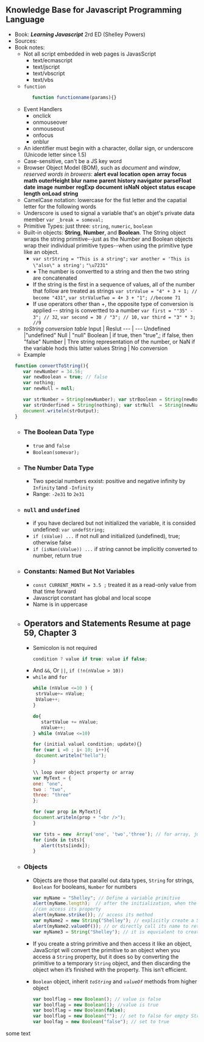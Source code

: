 ## Knowledge Base for Javascript Programming Language

* Book: _**Learning Javascript**_ 2rd ED (Shelley Powers)
* Sources:
* Book notes:
  - Not all script embedded in web pages is JavasScript
    - text/ecmascript
    - text/jscript
    - text/vbscript
    - text/vbs
  - `function`
    ```javascript
       function functionname(params){}
    ```
  - Event Handlers
    - onclick
    - onmouseover
    - onmouseout
    - onfocus
    - onblur
  - An identifier must begin with a character, dollar sign, or underscore (Unicode letter since 1.5)
  - Case-sensitive, can't be a JS key word
  - Browser Object Model (BOM), such as *document* and *window*, *reserved words in browers*:
    **alert** **eval** **location** **open** **array** **focus** **math** **outerHeight** **blur** **name** **parent** **history** **navigator** **parseFloat** **date** **image** **number** **regExp** **document** **isNaN** **object** **status** **escape** **length** **onLoad** **string**
  - CamelCase notation: lowercase for the fist letter and the capatial letter for the following words
  - Underscore is used to signal a variable that's an objet's private data member `var _break = someval;`
  - Primitive Types: just three:  `string`, `numeric`, `boolean`
  - Built-in objects: **String**, **Number**, and **Boolean**. The String object wraps the string primitive--just as the Number and Boolean objects wrap their individual primitive types--when using the primitive type like an object.
    - `var strString = "This is a string";` `var another = 'This is \"also\" a string';` `"\u7231"`
    - **+** The number is convertted to a string and then the two string are concatenated
    - If the string is the first in a sequence of values, all of the number that follow are treated as strings `var strValue = "4" + 3 + 1; // become "431"`, `var strValueTwo = 4+ 3 + "1"; //become 71`
    - If use operators other than +, the opposite type of conversion is applied -- string is convertted to a number `var first = ""35" - 3"; // 32`, `var second = 30 / "3"; // 10,` `var third = "3" * 3; //9`
  - *toString* *conversion* *table*
     Input | Reslut
     --- | ---
     Undefined |"undefined"
     Null | "null"
     Boolean | if true, then "true",; if false, then "false"
     Number | Thre string representation of the number, or NaN if the variable hods this latter values
     String | No conversion
  - Example
  ```javascript
  function convertToString(){
     var newNumber = 34.56;
     var newBoolean = true; // false
     var nothing;
     var newNull = null;

     var strNumber = String(newNumber); var strBoolean = String(newBoolean);
     var strUnderfined = String(nothing); var strNull  = String(newNull);
     document.writeln(strOutput);
  }
  ```
  - ### The Boolean Data Type
    - `true` and `false`
    - `Boolean(somevar);`
  - ### The Number Data Type
    - Two special numbers exxist: positive and negative infinity by `Infinity` tand `-Infinity`
    - Range: `-2e31` to `2e31`
  - ### `null` and `undefined`
    - if you have declared but not initialized the variable, it is consided undefined: `var undefString;`
    - `if (sValue) ...` if not null and initialized (undefined), true; otherwise false
    - `if (isNan(sValue)) ...` if string cannot be implicitly converted to number, return true
  - ### Constants: Named But Not Variables
    - `const CURRENT_MONTH = 3.5 ;` treated it as a read-only value from that time forward
    - Javascript constant has global and local scope
    - Name is in uppercase
  - ## Operators and Statements Resume at page 59, Chapter 3
    - Semicolon is not required
      ```javascript
      condition ? value if true: value if false;
      ```
    - And `&&`, Or `||`, `if (!n(nValue > 10))`
    -  `while` and `for`
       ```javascript
       while (nValue <=10 ) {
        strValue+= nValue;
        bValue++;
       }

       do{
          startValue += nValue;
          nValue++;
       } while (nValue <=10)

       for (initial valuel condition; update){}
       for (var i =0 ; i< 10; i++){
        document.writeln("hello");
       }

       \\ loop over object property or array
       var MyText = {
       one: "one",
       two : "two",
       three: "three"
       };

       for (var prop in MyText){
       document.writeln(prop + "<br />");
       }

       var tsts = new  Array('one', 'two','three'); // for array, just loop over the index
       for (indx in tsts){
          alert(tsts[indx]);
       }
       ```

  - ### Objects
    - Objects are those that parallel out data types, `String` for strings, `Boolean` for booleans, `Number` for numbers

      ```javascript
      var myName = "Shelley"; // Define a variable primitive
      alert(myName.length);  // after the initialization, when the String method is called. it is object, we
      //can access its property
      alert(myName.strike()); // access its method
      var myName2 = new String("Shelley"); // explicitly create a String object
      alert(myName2.valueOf()); // or directly call its name to return the value
      var myName3 = String("Shelley"); // it is equvialent to create a primitive
      ```
    - If you create a string primitive and
      then access it like an object, JavaScript will convert the primitive to an object when you
      access a `String` property, but it does so by converting the primitive to a temporary
      `String` object, and then discarding the object when it’s finished with the property. This
      isn’t efficient.
    - `Boolean` object, inherit _`toString`_ and _`valueOf`_ methods from higher object
      ```javascript
      var boolflag = new Boolean(); // value is false
      var boolflag = new Boolean(1); //value is true
      var boolflag = new Boolean(false);
      var boolflag = new Boolean(""); // set to false for empty String
      var boolfag = new Boolean("false"); // set to true
      ```




























some text
